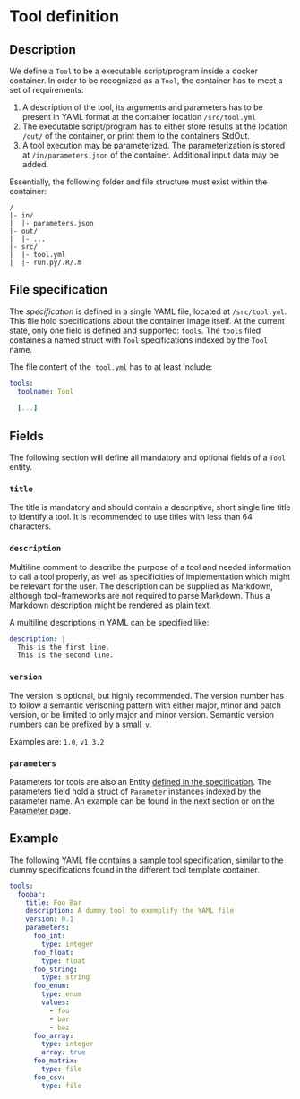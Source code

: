 # Tool definition

## Description

We define a `Tool` to be a executable script/program inside a docker container. In order to be recognized as a `Tool`, the container has to meet a set of requirements:

1. A description of the tool, its arguments and parameters has to be present in YAML format at the container location `/src/tool.yml`
2. The executable script/program has to either store results at the location `/out/` of the container, or print them to the containers StdOut.
3. A tool execution may be parameterized. The parameterization is stored at `/in/parameters.json` of the container. Additional input data may be added.

Essentially, the following folder and file structure must exist within the container:

```
/
|- in/
|  |- parameters.json
|- out/
|  |- ...
|- src/
|  |- tool.yml
|  |- run.py/.R/.m
```

## File specification

The *specification* is defined in a single YAML file, located at `/src/tool.yml`. This file hold specifications about the container image itself. 
At the current state, only one field is defined and supported: `tools`.
The `tools` filed containes a named struct with `Tool` specifications indexed by the `Tool` name.

The file content of the` tool.yml` has to at least include:

```yaml
tools:
  toolname: Tool 
 
  [...] 
```


## Fields

The following section will define all mandatory and optional fields of a `Tool` entity.

### `title`

The title is mandatory and should contain a descriptive, short single line title to identify a tool. 
It is recommended to use titles with less than 64 characters.

### `description`

Multiline comment to describe the purpose of a tool and needed information to call a tool properly,
as well as specificities of implementation which might be relevant for the user.
The description can be supplied as Markdown, although tool-frameworks are not required to parse 
Markdown. Thus a Markdown description might be rendered as plain text.

A multiline descriptions in YAML can be specified like:

```yaml
description: | 
  This is the first line.
  This is the second line.
```

### `version`

The version is optional, but highly recommended.
The version number has to follow a semantic verisoning pattern with either major, minor and patch version,
or be limited to only major and minor version.
Semantic version numbers can be prefixed by a small` v`.

Examples are: `1.0`, `v1.3.2`

### `parameters`

Parameters for tools are also an Entity [defined in the specification](parameter.md). 
The parameters field hold a struct of `Parameter` instances indexed by the parameter name.
An example can be found in the next section or on the [Parameter page](parameter.md).


## Example

The following YAML file contains a sample tool specification, similar to the dummy specifications found in the different tool template container.

```yaml
tools:
  foobar:
    title: Foo Bar
    description: A dummy tool to exemplify the YAML file
    version: 0.1
    parameters:
      foo_int: 
        type: integer
      foo_float:
        type: float
      foo_string:
        type: string
      foo_enum:
        type: enum
        values:
          - foo
          - bar
          - baz
      foo_array:
        type: integer
        array: true
      foo_matrix:
        type: file
      foo_csv:
        type: file
```
